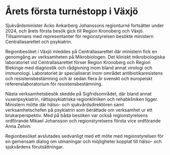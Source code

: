 # Årets första turnéstopp i Växjö

Sjukvårdsminister Acko Ankarberg Johanssons regionturné fortsätter under 2024, och årets första besök gick till Region Kronoberg och Växjö. Tillsammans med representanter för regionstyrelsen besökte ministern Centrallasarettet och psykiatrin.

Regionbesöket i Växjö inleddes på Centrallasarettet där ministern fick en genomgång av verksamheten på Mikrobiologen. Det kliniskt mikrobiologiska laboratoriet vid Centrallasarettet förser Region Kronoberg och Region Blekinge med diagnostik och rådgivning inom bland annat virologi och immunologi. Laboratoriet är specialiserat inom området antibiotikaresistens och resistensbestämning och är sedan flera år svenskt och europeiskt referenslaboratorium för resistensbestämning.

Nästa verksamhetsbesök skedde på Sigfridsområdet, där bland annat vuxenpsykiatrin, rättspsykiatriska regionkliniken och rehabkliniken ligger. Ministern mötte där hälso- och sjukvårdsdirektören samt verksamhetschefen på psykiatrin som berättade om verksamhet ur ett brukarperspektiv. Med på båda besöken var också regionstyrelsens ordförande Mikael Johansson och regionstyrelsens första vice ordförande Anna Zelvin.

Regionbesöket avslutades sedvanligt med ett möte med regionstyrelsen för en gemensam dialog om utmaningar och möjligheter kopplat till hälso- och sjukvårdens förutsättningar.
